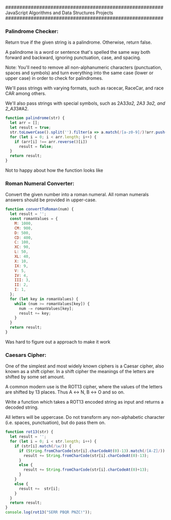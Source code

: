
########################################################
JavaScript Algorithms and Data Structures Projects
########################################################

### Palindrome Checker:
Return true if the given string is a palindrome. Otherwise, return false.

  A palindrome is a word or sentence that's spelled the same way both forward and backward, ignoring punctuation, case, and spacing.

Note: You'll need to remove all non-alphanumeric characters (punctuation, spaces and symbols) and turn everything into the same case (lower or upper case) in order to check for palindromes.

  We'll pass strings with varying formats, such as racecar, RaceCar, and race CAR among others.

  We'll also pass strings with special symbols, such as 2A3*3a2, 2A3 3a2, and 2_A3*3#A2.
  ```js
  function palindrome(str) {
    let arr = [];
    let result = true;
    str.toLowerCase().split('').filter(a => a.match(/[a-z0-9]/)?arr.push(a):null);
    for (let i = 0; i < arr.length; i++) {
      if (arr[i] !== arr.reverse()[i])
        result = false;
    }
    return result;
  }
  ```
Not to happy about how the function looks like


### Roman Numeral Converter:
Convert the given number into a roman numeral.
All roman numerals answers should be provided in upper-case.
  ```js
  function convertToRoman(num) {
    let result = '';
    const romanValues = {
      M: 1000,
      CM: 900,
      D: 500,
      CD: 400,
      C: 100,
      XC: 90,
      L: 50,
      XL: 40,
      X: 10,
      IX: 9,
      V: 5,
      IV: 4,
      III: 3,
      II: 2,
      I: 1,
    };
    for (let key in romanValues) {
      while (num >= romanValues[key]) {
        num -= romanValues[key];
        result += key;
      }  
    }
    return result;
  }
  ```
Was hard to figure out a approach to make it work


### Caesars Cipher:
One of the simplest and most widely known ciphers is a Caesar cipher, also known as a shift cipher. In a shift cipher the meanings of the letters are shifted by some set amount.

A common modern use is the ROT13 cipher, where the values of the letters are shifted by 13 places. Thus A ↔ N, B ↔ O and so on.

Write a function which takes a ROT13 encoded string as input and returns a decoded string.

All letters will be uppercase. Do not transform any non-alphabetic character (i.e. spaces, punctuation), but do pass them on.
  ```js
  function rot13(str) {
    let result = '';
    for (let i = 0; i < str.length; i++) {
      if (str[i].match(/\w/)) {
        if (String.fromCharCode(str[i].charCodeAt(0)-13).match(/[A-Z]/)) {
          result += String.fromCharCode(str[i].charCodeAt(0)-13);
        }
        else {
          result += String.fromCharCode(str[i].charCodeAt(0)+13);
        }
      }
      else {
        result +=  str[i];
      }
    }
    return result;
  }
  console.log(rot13("SERR PBQR PNZC!"));
  ```


### 

  ```js

  ```



